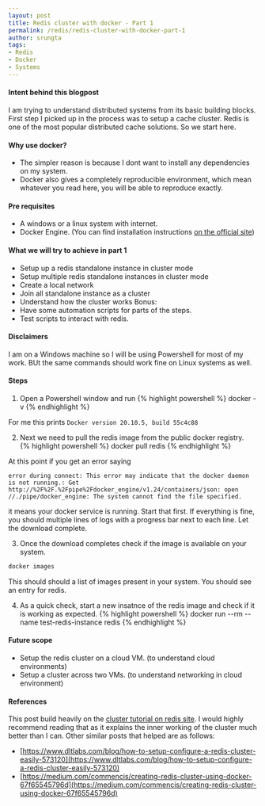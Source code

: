```yaml
---
layout: post
title: Redis cluster with docker - Part 1
permalink: /redis/redis-cluster-with-docker-part-1
author: srungta
tags: 
- Redis
- Docker
- Systems
---
```


#### Intent behind this blogpost
I am trying to understand distributed systems from its basic building blocks. First step I picked up in the process was to setup a cache cluster.
Redis is one of the most popular distributed cache solutions. So we start here.

#### Why use docker?
- The simpler reason is because I dont want to install any dependencies on my system.
- Docker also gives a completely reproducible environment, which mean whatever you read here, you will be able to reproduce exactly.

#### Pre requisites
- A windows or a linux system with internet.
- Docker Engine. (You can find installation instructions [on the official site](https://docs.docker.com/engine/install/))

#### What we will try to achieve in part 1
- Setup up a redis standalone instance in cluster mode
- Setup multiple redis standalone instances in cluster mode
- Create a local network
- Join all standalone instance as a cluster
- Understand how the cluster works
Bonus:
- Have some automation scripts for parts of the steps.
- Test scripts to interact with redis.

#### Disclaimers
I am on a Windows machine so I will be using Powershell for most of my work. 
BUt the same commands should work fine on Linux systems as well.

#### Steps
1. Open a Powershell window and run 
{% highlight powershell %}
docker -v
{% endhighlight %}

For me this prints `Docker version 20.10.5, build 55c4c88`

2. Next we need to pull the redis image from the public docker registry.  
{% highlight powershell %}
docker pull redis
{% endhighlight %}

At this point if you get an error saying
```
error during connect: This error may indicate that the docker daemon is not running.: Get http://%2F%2F.%2Fpipe%2Fdocker_engine/v1.24/containers/json: open //./pipe/docker_engine: The system cannot find the file specified.
```
it means your docker service is running. Start that first.
If everything is fine, you should multiple lines of logs with a progress bar next to each line. Let the download complete.

3. Once the download completes check if the image is available on your system.
```powershell
docker images
```  
This should should a list of images present in your system. You should see an entry for redis.

4. As a quick check, start a new insatnce of the redis image and check if it is working as expected.
{% highlight powershell %}
docker run --rm --name test-redis-instance redis
{% endhighlight %}

#### Future scope
- Setup the redis cluster on a cloud VM. (to understand cloud environments)
- Setup a cluster across two VMs. (to understand networking in cloud environment)

#### References
This post build heavily on the [cluster tutorial on redis site](https://redis.io/topics/cluster-tutorial). I would highly recommend reading that as it explains the inner working of the cluster much better than I can.
Other similar posts that helped are as follows:
- [https://www.dltlabs.com/blog/how-to-setup-configure-a-redis-cluster-easily-573120](https://www.dltlabs.com/blog/how-to-setup-configure-a-redis-cluster-easily-573120)
- [https://medium.com/commencis/creating-redis-cluster-using-docker-67f65545796d](https://medium.com/commencis/creating-redis-cluster-using-docker-67f65545796d)